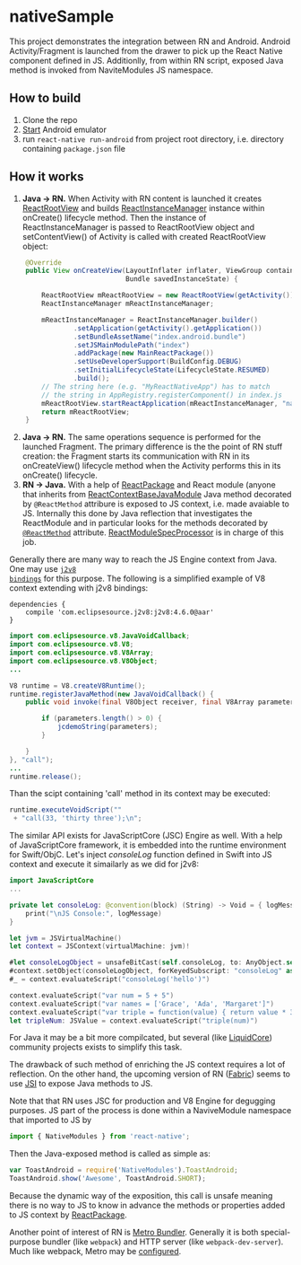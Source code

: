 # nativeSample
This project demonstrates the integration between RN and Android. Android Activity/Fragment is launched from the drawer to pick up the React Native component defined in JS. Additionlly, from within RN script, exposed Java method is invoked from NaviteModules JS namespace.

## How to build
1. Clone the repo
2. [Start](https://developer.android.com/studio/run/emulator-commandline) Android emulator
3. run <code>react-native run-android</code> from project root directory, i.e. directory containing <code>package.json</code> file

## How it works
1. <b>Java -> RN.</b> When Activity with RN content is launched it creates [ReactRootView](https://github.com/facebook/react-native/blob/master/ReactAndroid/src/main/java/com/facebook/react/ReactRootView.java) and builds [ReactInstanceManager](https://github.com/facebook/react-native/blob/master/ReactAndroid/src/main/java/com/facebook/react/ReactInstanceManager.java) instance within onCreate() lifecycle method. Then the instance of ReactInstanceManager is passed to ReactRootView object and setContentView() of Activity is called with created ReactRootView object:
```java
    @Override
    public View onCreateView(LayoutInflater inflater, ViewGroup container,
                             Bundle savedInstanceState) {

        ReactRootView mReactRootView = new ReactRootView(getActivity());
        ReactInstanceManager mReactInstanceManager;

        mReactInstanceManager = ReactInstanceManager.builder()
                .setApplication(getActivity().getApplication())
                .setBundleAssetName("index.android.bundle")
                .setJSMainModulePath("index")
                .addPackage(new MainReactPackage())
                .setUseDeveloperSupport(BuildConfig.DEBUG)
                .setInitialLifecycleState(LifecycleState.RESUMED)
                .build();
        // The string here (e.g. "MyReactNativeApp") has to match
        // the string in AppRegistry.registerComponent() in index.js
        mReactRootView.startReactApplication(mReactInstanceManager, "nativeSample", null);
        return mReactRootView;
    }
```
2. <b>Java -> RN.</b> The same operations sequence is performed for the launched Fragment. The primary difference is the the point of RN stuff creation: the Fragment starts its communication with RN in its onCreateView() lifecycle method when the Activity performs this in its onCreate() lifecycle.
3. <b>RN -> Java.</b> With a help of [ReactPackage](https://github.com/facebook/react-native/blob/master/ReactAndroid/src/main/java/com/facebook/react/ReactPackage.java) and React module (anyone that inherits from [ReactContextBaseJavaModule](https://github.com/facebook/react-native/blob/master/ReactAndroid/src/main/java/com/facebook/react/bridge/ReactContextBaseJavaModule.java) Java method decorated by <code>@ReactMethod</code> attribure is exposed to JS context, i.e. made avaiable to JS. Internally this done by Java reflection that investigates the ReactModule and in particular looks for the methods decorated by [<code>@ReactMethod</code>](https://github.com/facebook/react-native/blob/master/ReactAndroid/src/main/java/com/facebook/react/bridge/ReactMethod.java)  attribute. [ReactModuleSpecProcessor](https://github.com/facebook/react-native/blob/42146a7a4ad992a3597e07ead3aafdc36d58ac26/ReactAndroid/src/main/java/com/facebook/react/module/processing/ReactModuleSpecProcessor.java) is in charge of this job.

Generally there are many way to reach the JS Engine context from Java. One may use [<code>j2v8 bindings</code>](https://github.com/eclipsesource/J2V8) for this purpose. The following is a simplified example of V8 context extending with j2v8 bindings:
```
dependencies {
    compile 'com.eclipsesource.j2v8:j2v8:4.6.0@aar'
}
```
```java
import com.eclipsesource.v8.JavaVoidCallback;
import com.eclipsesource.v8.V8;
import com.eclipsesource.v8.V8Array;
import com.eclipsesource.v8.V8Object;
...

V8 runtime = V8.createV8Runtime();
runtime.registerJavaMethod(new JavaVoidCallback() {
    public void invoke(final V8Object receiver, final V8Array parameters) {

        if (parameters.length() > 0) {
            jcdemoString(parameters);
        }

    }
}, "call");
...
runtime.release();
```
Than the scipt containing 'call' method in its context may be executed:
```java
runtime.executeVoidScript(""
 + "call(33, 'thirty three');\n";
```

The similar API exists for JavaScriptCore (JSC) Engire as well. With a help of JavaScriptCore framework, it is embedded into the runtime environment for Swift/ObjC. Let's inject <i>consoleLog</i> function defined in Swift into JS context and execute it simailarly as we did for j2v8: 
```Swift
import JavaScriptCore
...

private let consoleLog: @convention(block) (String) -> Void = { logMessage in
    print("\nJS Console:", logMessage)
}

let jvm = JSVirtualMachine()
let context = JSContext(virtualMachine: jvm)!

#let consoleLogObject = unsafeBitCast(self.consoleLog, to: AnyObject.self)
#context.setObject(consoleLogObject, forKeyedSubscript: "consoleLog" as (NSCopying & NSObjectProtocol))
#_ = context.evaluateScript("consoleLog('hello')")

context.evaluateScript("var num = 5 + 5")
context.evaluateScript("var names = ['Grace', 'Ada', 'Margaret']")
context.evaluateScript("var triple = function(value) { return value * 3 }")
let tripleNum: JSValue = context.evaluateScript("triple(num)")
```
For Java it may be a bit more compilcated, but several (like [LiquidCore](https://github.com/LiquidPlayer/LiquidCore)) community projects exists to simplify this task.

The drawback of such method of enriching the JS context requires a lot of reflection. On the other hand, the upcoming version of RN ([Fabric](https://github.com/react-native-community/discussions-and-proposals/issues/4)) seems to use [JSI](https://developer.android.com/reference/android/webkit/JavascriptInterface) to expose Java methods to JS.


Note that that RN uses JSC for production and V8 Engine for degugging purposes. 
JS part of the process is done within a NaviveModule namespace that imported to JS by 
```javascript
import { NativeModules } from 'react-native';
```
Then the Java-exposed method is called as simple as:
```javascript
var ToastAndroid = require('NativeModules').ToastAndroid;
ToastAndroid.show('Awesome', ToastAndroid.SHORT);
```
Because the dynamic way of the exposition, this call is unsafe meaning there is no way to JS to know in advance the methods or properties added to JS context by [ReactPackage](https://github.com/facebook/react-native/blob/master/ReactAndroid/src/main/java/com/facebook/react/ReactPackage.java).

Another point of interest of RN is [Metro Bundler](https://facebook.github.io/metro/en/). Generally it is both special-purpose bundler (like <code>webpack</code>) and HTTP server (like <code>webpack-dev-server</code>). Much like webpack, Metro may be [configured](https://facebook.github.io/metro/docs/en/configuration).
